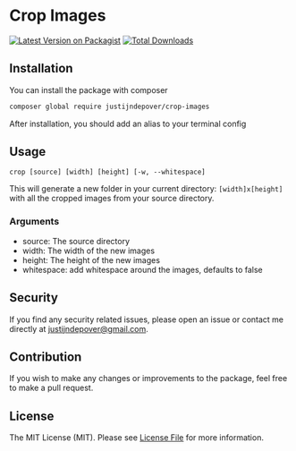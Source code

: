 # Crop Images

[![Latest Version on Packagist](https://img.shields.io/packagist/v/justijndepover/crop-images.svg?style=flat-square)](https://packagist.org/packages/justijndepover/crop-images)
[![Total Downloads](https://img.shields.io/packagist/dt/justijndepover/crop-images.svg?style=flat-square)](https://packagist.org/packages/justijndepover/crop-images)

## Installation
You can install the package with composer
```sh
composer global require justijndepover/crop-images
```

After installation, you should add an alias to your terminal config

## Usage
```
crop [source] [width] [height] [-w, --whitespace]
```

This will generate a new folder in your current directory: `[width]x[height]` with all the cropped images from your source directory.

### Arguments
- source: The source directory
- width: The width of the new images
- height: The height of the new images
- whitespace: add whitespace around the images, defaults to false

## Security
If you find any security related issues, please open an issue or contact me directly at [justijndepover@gmail.com](justijndepover@gmail.com).

## Contribution
If you wish to make any changes or improvements to the package, feel free to make a pull request.

## License
The MIT License (MIT). Please see [License File](LICENSE.md) for more information.